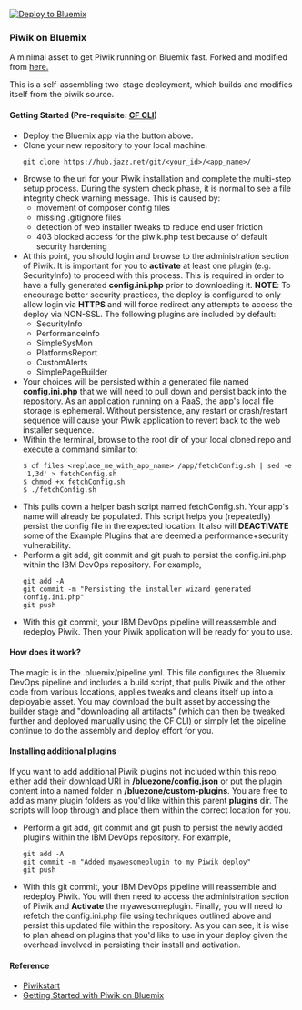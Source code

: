 [![Deploy to Bluemix](https://bluemix.net/deploy/button.png)](https://bluemix.net/deploy?repository=https://github.com/carlomorgenstern/piwikbluemix)
### Piwik on Bluemix
A minimal asset to get Piwik running on Bluemix fast.
Forked and modified from [here.](https://github.com/joshisa/piwikstart)

This is a self-assembling two-stage deployment, which builds and modifies itself from the piwik source.

#### Getting Started  (Pre-requisite: [CF CLI](https://github.com/cloudfoundry/cli/releases))
- Deploy the Bluemix app via the button above.
- Clone your new repository to your local machine.
  ```
  git clone https://hub.jazz.net/git/<your_id>/<app_name>/
  ```
- Browse to the url for your Piwik installation and complete the multi-step setup process. During the system check phase, it is normal to see a file integrity check warning message. This is caused by:
  - movement of composer config files
  - missing .gitignore files
  - detection of web installer tweaks to reduce end user friction
  - 403 blocked access for the piwik.php test because of default security hardening
- At this point, you should login and browse to the administration section of Piwik. It is important for you to **activate** at least one plugin (e.g. SecurityInfo) to proceed with this process. This is required in order to have a fully generated **config.ini.php** prior to downloading it. **NOTE**: To encourage better security practices, the deploy is configured to only allow login via **HTTPS** and will force redirect any attempts to access the deploy via NON-SSL. The following plugins are included by default:
  - SecurityInfo
  - PerformanceInfo
  - SimpleSysMon
  - PlatformsReport
  - CustomAlerts
  - SimplePageBuilder
- Your choices will be persisted within a generated file named **config.ini.php** that we will need to pull down and persist back into the repository. As an application running on a PaaS, the app's local file storage is ephemeral. Without persistence, any restart or crash/restart sequence will cause your Piwik application to revert back to the web installer sequence.
- Within the terminal, browse to the root dir of your local cloned repo and execute a command similar to:
  ```
  $ cf files <replace_me_with_app_name> /app/fetchConfig.sh | sed -e '1,3d' > fetchConfig.sh
  $ chmod +x fetchConfig.sh
  $ ./fetchConfig.sh
  ```
- This pulls down a helper bash script named fetchConfig.sh. Your app's name will already be populated. This script helps you (repeatedly) persist the config file in the expected location. It also will **DEACTIVATE** some of the Example Plugins that are deemed a performance+security vulnerability.
- Perform a git add, git commit and git push to persist the config.ini.php within the IBM DevOps repository. For example,
  ```
  git add -A
  git commit -m "Persisting the installer wizard generated config.ini.php"
  git push
  ```
- With this git commit, your IBM DevOps pipeline will reassemble and redeploy Piwik. Then your Piwik application will be ready for you to use.

#### How does it work?
The magic is in the .bluemix/pipeline.yml. This file configures the Bluemix DevOps pipeline and includes a build script, that pulls Piwik and the other code from various locations, applies tweaks and cleans itself up into a deployable asset. You may download the built asset by accessing the builder stage and "downloading all artifacts" (which can then be tweaked further and deployed manually using the CF CLI) or simply let the pipeline continue to do the assembly and deploy effort for you.

#### Installing additional plugins
If you want to add additional Piwik plugins not included within this repo, either add their download URI in **/bluezone/config.json** or put the plugin content into a named folder in **/bluezone/custom-plugins**. You are free to add as many plugin folders as you'd like within this parent **plugins** dir.  The scripts will loop through and place them within the correct location for you.
- Perform a git add, git commit and git push to persist the newly added plugins within the IBM DevOps repository. For example,
  ```
  git add -A
  git commit -m "Added myawesomeplugin to my Piwik deploy"
  git push
  ```
- With this git commit, your IBM DevOps pipeline will reassemble and redeploy Piwik. You will then need to access the administration section of Piwik and **Activate** the myawesomeplugin. Finally, you will need to refetch the config.ini.php file using techniques outlined above and persist this updated file within the repository. As you can see, it is wise to plan ahead on plugins that you'd like to use in your deploy given the overhead involved in persisting their install and activation.

#### Reference
- [Piwikstart](https://github.com/joshisa/piwikstart/)
- [Getting Started with Piwik on Bluemix](https://developer.ibm.com/bluemix/2014/07/03/getting-started-piwik-ibm-bluemix/)
